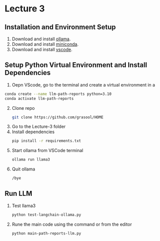 # Lecture 3



## Installation and Environment Setup

1.  Download and install [ollama](https://ollama.com/).
2.  Download and install [miniconda](https://docs.anaconda.com/free/miniconda/miniconda-install/).
3.  Download and install [vscode](https://code.visualstudio.com/).

## Setup Python Virtual Environment and Install Dependencies
1.  Oepn VScode, go to the terminal and create a virtual environment in a
   ```bash
   conda create --name llm-path-reports python=3.10
   conda activate llm-path-reports
   ```   
2. Clone repo
   ```bash
   git clone https://github.com/grasool/HOME
   ```
3. Go to the Lecture-3 folder
4. Install dependencies
   ```bash
   pip install -r requirements.txt
   ```
5. Start ollama from VSCode terminal
   ```bash
   ollama run llama3
   ```
6. Quit ollama
   ```bash
   /bye
   ```
## Run LLM
1. Test llama3
   ```bash
   python test-langchain-ollama.py
   ```
2. Rune the main code using the command or from the editor
   ```bash
   python main-path-reports-llm.py
   ```
